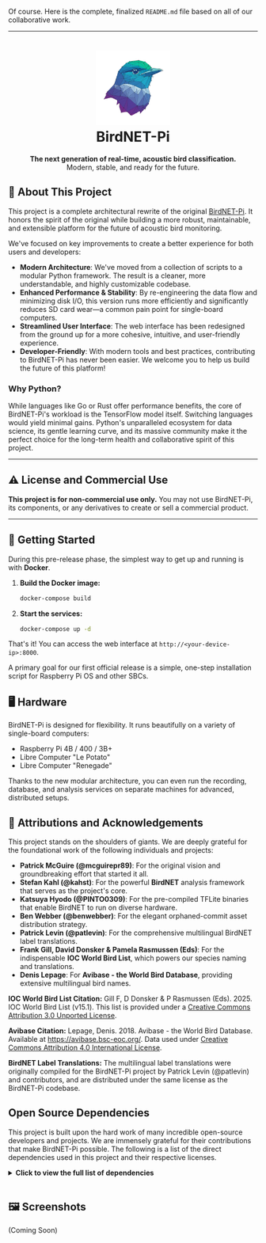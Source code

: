 Of course. Here is the complete, finalized `README.md` file based on all of our
collaborative work.

-----

<h1 align="center">
    <img src="src/birdnetpi/web/static/images/birdnetpi-icon@0.25x.png" alt="BirdNET-Pi Logo" width="150" />
    <br />
    BirdNET-Pi
    </h1>
    <p align="center">
    <strong>The next generation of real-time, acoustic bird classification.</strong>
    <br />
    Modern, stable, and ready for the future.
</p>

## 🚀 About This Project

This project is a complete architectural rewrite of the
original [BirdNET-Pi](https://github.com/mcguirepr89/BirdNET-Pi). It honors the spirit of
the original while building a more robust, maintainable, and extensible platform for the
future of acoustic bird monitoring.

We've focused on key improvements to create a better experience for both users and
developers:

* **Modern Architecture**: We've moved from a collection of scripts to a modular Python
  framework. The result is a cleaner, more understandable, and highly customizable
  codebase.
* **Enhanced Performance & Stability**: By re-engineering the data flow and minimizing
  disk I/O, this version runs more efficiently and significantly reduces SD card wear—a
  common pain point for single-board computers.
* **Streamlined User Interface**: The web interface has been redesigned from the ground up
  for a more cohesive, intuitive, and user-friendly experience.
* **Developer-Friendly**: With modern tools and best practices, contributing to BirdNET-Pi
  has never been easier. We welcome you to help us build the future of this platform\!

### Why Python?

While languages like Go or Rust offer performance benefits, the core of BirdNET-Pi's
workload is the TensorFlow model itself. Switching languages would yield minimal gains.
Python's unparalleled ecosystem for data science, its gentle learning curve, and its
massive community make it the perfect choice for the long-term health and collaborative
spirit of this project.

-----

## ⚠️ License and Commercial Use

**This project is for non-commercial use only.** You may not use BirdNET-Pi, its
components, or any derivatives to create or sell a commercial product.

-----

## 🏁 Getting Started

During this pre-release phase, the simplest way to get up and running is with **Docker**.

1. **Build the Docker image:**
   ```bash
   docker-compose build
   ```
2. **Start the services:**
   ```bash
   docker-compose up -d
   ```

That's it! You can access the web interface at `http://<your-device-ip>:8000`.

A primary goal for our first official release is a simple, one-step installation script
for Raspberry Pi OS and other SBCs.

## 🖥️ Hardware

BirdNET-Pi is designed for flexibility. It runs beautifully on a variety of single-board
computers:

* Raspberry Pi 4B / 400 / 3B+
* Libre Computer "Le Potato"
* Libre Computer "Renegade"

Thanks to the new modular architecture, you can even run the recording, database, and
analysis services on separate machines for advanced, distributed setups.

## 🙏 Attributions and Acknowledgements

This project stands on the shoulders of giants. We are deeply grateful for the
foundational work of the following individuals and projects:

* **Patrick McGuire (@mcguirepr89)**: For the original vision and groundbreaking effort that started it all.
* **Stefan Kahl (@kahst)**: For the powerful **BirdNET** analysis framework that serves as the project's core.
* **Katsuya Hyodo (@PINTO0309)**: For the pre-compiled TFLite binaries that enable BirdNET to run on diverse hardware.
* **Ben Webber (@benwebber)**: For the elegant orphaned-commit asset distribution strategy.
* **Patrick Levin (@patlevin)**: For the comprehensive multilingual BirdNET label translations.
* **Frank Gill, David Donsker & Pamela Rasmussen (Eds)**: For the indispensable **IOC World Bird List**, which powers our species naming and translations.
* **Denis Lepage**: For **Avibase - the World Bird Database**, providing extensive multilingual bird names.

**IOC World Bird List Citation:**
Gill F, D Donsker & P Rasmussen (Eds). 2025. IOC World Bird List (v15.1). This list is provided under a [Creative Commons Attribution 3.0 Unported License](https://creativecommons.org/licenses/by/3.0/).

**Avibase Citation:**
Lepage, Denis. 2018. Avibase - the World Bird Database. Available at https://avibase.bsc-eoc.org/. Data used under [Creative Commons Attribution 4.0 International License](https://creativecommons.org/licenses/by/4.0/).

**BirdNET Label Translations:**
The multilingual label translations were originally compiled for the BirdNET-Pi project by Patrick Levin (@patlevin) and contributors, and are distributed under the same license as the BirdNET-Pi codebase.

## Open Source Dependencies

This project is built upon the hard work of many incredible open-source developers and
projects. We are immensely grateful for their contributions that make BirdNET-Pi possible.
The following is a list of the direct dependencies used in this project and their
respective licenses.

<details>
<summary><strong>Click to view the full list of dependencies</strong></summary>

```
Name                           Version            License
------------------------------ ------------------ --------------------------------------------------
APScheduler                    3.11.0             MIT License
Babel                          2.17.0             BSD License
GitPython                      3.1.44             BSD License
Jinja2                         3.1.6              BSD License
Markdown                       3.8.2              BSD 3-Clause License
MarkupSafe                     3.0.2              BSD License
PyYAML                         6.0.2              MIT License
Pygments                       2.19.2             BSD License
Pympler                        1.1                Apache Software License
SQLAlchemy                     2.0.41             MIT License
WTForms                        3.1.2              BSD License
Werkzeug                       3.1.3              BSD License
absl-py                        2.3.1              Apache Software License
altair                         4.2.2              BSD License
annotated-types                0.7.0              MIT License
anyio                          4.9.0              MIT License
apprise                        1.2.1              MIT License
ast-grep-cli                   0.39.2             MIT License
astral                         3.2                Apache Software License
astunparse                     1.6.3              BSD License
attrs                          25.3.0             MIT License
audioread                      3.0.1              MIT License
blinker                        1.9.0              MIT License
cachetools                     6.1.0              MIT License
certifi                        2025.7.9           Mozilla Public License 2.0 (MPL 2.0)
cffi                           1.17.1             MIT License
charset-normalizer             3.4.2              MIT License
click                          8.2.1              BSD 3-Clause License
colorama                       0.4.4              BSD License
contourpy                      1.3.2              BSD License
coverage                       7.9.2              Apache-2.0
cryptography                   45.0.6             Apache-2.0 OR BSD-3-Clause
cycler                         0.12.1             BSD License
decorator                      5.2.1              BSD License
dependency-injector            4.48.1             BSD License
entrypoints                    0.4                MIT License
et_xmlfile                     2.0.0              MIT License
exceptiongroup                 1.3.0              MIT License
fastapi                        0.116.1            MIT License
flatbuffers                    25.2.10            Apache Software License
fonttools                      4.58.5             MIT License
gast                           0.6.0              BSD License
gitdb                          4.0.12             BSD License
google-pasta                   0.2.0              Apache Software License
grpcio                         1.73.1             Apache Software License
h5py                           3.14.0             BSD-3-Clause License
h11                            0.16.0             MIT License
httpcore                       1.0.9              BSD License
httpx                          0.28.1             BSD License
idna                           3.10               BSD License
importlib_metadata             8.7.0              Apache Software License
iniconfig                      2.1.0              MIT License
joblib                         1.5.1              BSD License
jsonschema                     4.24.0             MIT License
jsonschema-specifications      2025.4.1           MIT License
keras                          3.10.0             Apache License 2.0
kiwisolver                     1.4.8              BSD License
lazy_loader                    0.4                BSD License
libclang                       18.1.1             Apache Software License
librosa                        0.11.0             ISC License (ISCL)
llvmlite                       0.44.0             BSD License
markdown-it-py                 3.0.0              MIT License
matplotlib                     3.10.3             PSF License
mdurl                          0.1.2              MIT License
ml_dtypes                      0.5.1              Apache Software License
msgpack                        1.1.1              Apache License 2.0
namex                          0.1.0              Apache License 2.0
narwhals                       1.46.0             MIT License
nodeenv                        1.9.1              BSD License
numba                          0.61.2             BSD License
numpy                          1.26.4             BSD License
oauthlib                       3.3.1              BSD-3-Clause
openpyxl                       3.1.5              MIT License
opt_einsum                     3.4.0              MIT License
optree                         0.16.0             Apache-2.0 License
packaging                      25.0               Apache Software License; BSD License
paho-mqtt                      2.1.0              EPL-2.0 OR BSD-3-Clause
pandas                         2.3.1              BSD License
pandas-stubs                   2.3.0.250703       BSD License
pillow                         11.3.0             MIT-CMU License
platformdirs                   4.3.8              MIT License
plotly                         6.2.0              MIT License
pluggy                         1.6.0              MIT License
pooch                          1.8.2              BSD License
protobuf                       3.20.3             BSD-3-Clause
psutil                         7.0.0              BSD License
py                             1.11.0             MIT License
pyarrow                        20.0.0             Apache Software License
pycparser                      2.22               BSD License
pydantic                       2.11.7             MIT License
pydantic_core                  2.33.2             MIT License
pydeck                         0.9.1              Apache License 2.0
pydub                          0.25.1             MIT License
pyleak                         0.1.14             Apache-2.0 License
pyparsing                      3.2.3              MIT License
pyright                        1.1.403            MIT License
pytest                         7.1.2              MIT License
pytest-asyncio                 0.23.8             Apache Software License
pytest-cov                     6.2.1              MIT License
pytest-mock                    3.7.0              MIT License
python-dateutil                2.9.0.post0        Apache Software License; BSD License
python-multipart               0.0.20             Apache Software License
pytz                           2025.2             MIT License
referencing                    0.36.2             MIT License
requests                       2.32.4             Apache Software License
requests-oauthlib              2.0.0              BSD License
rich                           14.0.0             MIT License
rpds-py                        0.26.0             MIT License
ruff                           0.12.5             MIT License
scikit-learn                   1.7.0              BSD License
scipy                          1.16.0             BSD License
seaborn                        0.13.2             BSD License
semver                         3.0.4              BSD License
six                            1.17.0             MIT License
smmap                          5.0.2              BSD License
sniffio                        1.3.1              Apache Software License; MIT License
sounddevice                    0.5.2              MIT License
soundfile                      0.13.1             BSD License
soxr                           0.5.0.post1        LGPLv2+
sqladmin                       0.21.0             BSD License
starlette                      0.47.1             BSD License
streamlit                      1.19.0             Apache Software License
structlog                      25.4.0             Apache Software License; MIT License
suntime                        1.3.2              LGPLv3
tensorboard                    2.19.0             Apache Software License
tensorboard-data-server        0.7.2              Apache Software License
tensorflow                     2.19.0             Apache Software License
tensorflow-io-gcs-filesystem   0.37.1             Apache Software License
termcolor                      3.1.0              MIT License
threadpoolctl                  3.6.0              BSD License
toml                           0.10.2             MIT License
toolz                          1.0.0              BSD License
tornado                        6.5.1              Apache Software License
tqdm                           4.67.1             MIT License; MPL 2.0
types-Pillow                   10.2.0.20240822    Apache Software License
types-SQLAlchemy               1.4.53.38          Apache Software License
types-decorator                5.2.0.20250324     Apache Software License
types-paho-mqtt                1.6.0.20240321     Apache Software License
types-psutil                   7.0.0.20250801     Apache-2.0 License
types-pytz                     2025.2.0.20250516  Apache-2.0 License
types-requests                 2.32.4.20250611    Apache-2.0 License
types-setuptools               80.9.0.20250801    Apache-2.0 License
types-tqdm                     4.67.0.20250516    Apache-2.0 License
types-tzlocal                  5.1.0.1            Apache Software License
types-urllib3                  1.26.25.14         Apache Software License
typing-inspection              0.4.1              MIT License
typing_extensions              4.14.1             PSF License v2
tzdata                         2025.2             Apache Software License
tzlocal                        5.3.1              MIT License
urllib3                        2.5.0              MIT License
uvicorn                        0.35.0             BSD License
validators                     0.35.0             MIT License
websockets                     15.0.1             BSD License
wrapt                          1.17.2             BSD License
zipp                           3.23.0             MIT License
```

</details>

<br/>

## 🖼️ Screenshots

(Coming Soon)
